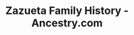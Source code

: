 ---
layout: externalpost
title: "Zazueta Family History - Ancestry.com"
redirect_url: https://www.ancestry.com/name-origin?surname=zazueta
description: "Ancestry.com is one of the largest genealogy sites in the world. It contains scanned copies of several historical records across several countries. For those interested in tracking the Zazueta genome, they also offer genealogical DNA testing services. "
categories: resources
---